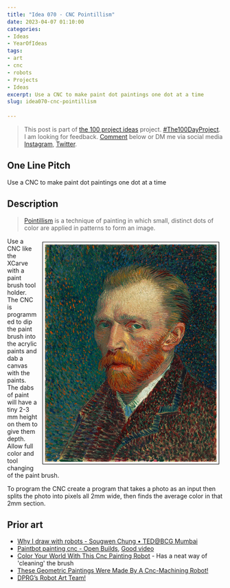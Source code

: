 ```yaml
---
title: "Idea 070 - CNC Pointillism"
date: 2023-04-07 01:10:00
categories:
- Ideas
- YearOfIdeas
tags:
- art
- cnc
- robots
- Projects
- Ideas
excerpt: Use a CNC to make paint dot paintings one dot at a time
slug: idea070-cnc-pointillism

---
```


> This post is part of [the 100 project ideas](/projects/2023-100-ideas/) project. [#The100DayProject](https://www.the100dayproject.org/). I am looking for feedback. <a href='#utterances-comments'>Comment</a> below or DM me via social media <a href="https://instagram.com/funvill" rel="nofollow noopener noreferrer"><i class="fab fa-fw fa-instagram" aria-hidden="true"></i><span class="label">Instagram</span></a>, <a href="https://twitter.com/funvill" rel="nofollow noopener noreferrer"><i class="fab fa-fw fa-twitter" aria-hidden="true"></i><span class="label">Twitter</span></a>.

## One Line Pitch

Use a CNC to make paint dot paintings one dot at a time

## Description

> [Pointillism](https://en.wikipedia.org/wiki/Pointillism) is a technique of painting in which small, distinct dots of color are applied in patterns to form an image.

<img src='\public\uploads\2023\vincent-van-gogh-self-portrait.png' alt='vincent van gogh self portrait' style="float: right; margin: 10px; max-width: 400px; border: 1px solid black; padding: 5px" >Use a CNC like the XCarve with a paint brush tool holder. The CNC is programmed to dip the paint brush into the acrylic paints and dab a canvas with the paints. The dabs of paint will have a tiny 2-3 mm height on them to give them depth. Allow full color and tool changing of the paint brush.

To program the CNC create a program that takes a photo as an input then splits the photo into pixels all 2mm wide, then finds the average color in that 2mm section.

## Prior art

- [Why I draw with robots - Sougwen Chung • TED@BCG Mumbai](https://www.ted.com/talks/sougwen_chung_why_i_draw_with_robots)
- [Paintbot painting cnc - Open Builds](https://openbuilds.com/builds/paintbot-painting-cnc.9266/), [Good video](https://www.youtube.com/watch?v=KVLc3H9j6Z4)
- [Color Your World With This Cnc Painting Robot](https://hackaday.com/2019/08/06/color-your-world-with-this-cnc-painting-robot/) - Has a neat way of 'cleaning' the brush
- [These Geometric Paintings Were Made By A Cnc-Machining Robot!](https://www.yankodesign.com/2020/10/15/these-geometric-paintings-were-made-by-a-cnc-machining-robot/)
- [DPRG’s Robot Art Team!](https://www.dprg.org/help-dprgs-robot-art-team/)
